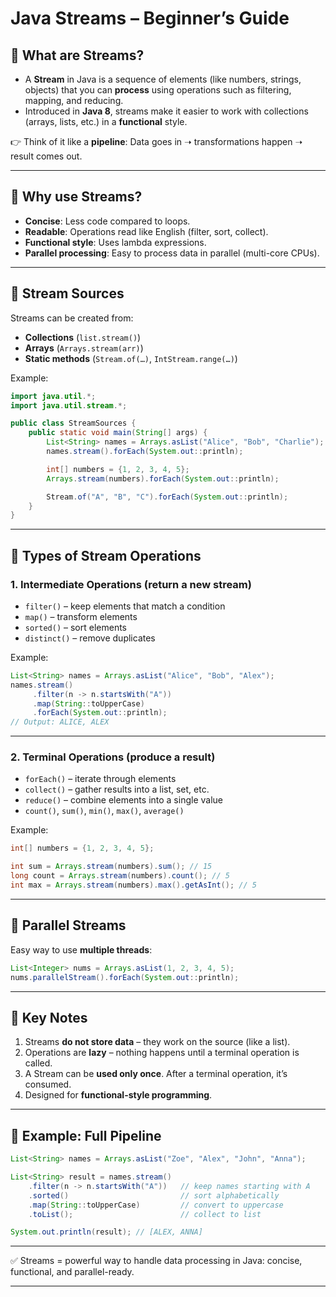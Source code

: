 # Java Streams – Beginner’s Guide

## 📌 What are Streams?

* A **Stream** in Java is a sequence of elements (like numbers, strings, objects) that you can **process** using operations such as filtering, mapping, and reducing.
* Introduced in **Java 8**, streams make it easier to work with collections (arrays, lists, etc.) in a **functional** style.

👉 Think of it like a **pipeline**:
Data goes in ➝ transformations happen ➝ result comes out.

---

## 📌 Why use Streams?

* **Concise**: Less code compared to loops.
* **Readable**: Operations read like English (filter, sort, collect).
* **Functional style**: Uses lambda expressions.
* **Parallel processing**: Easy to process data in parallel (multi-core CPUs).

---

## 📌 Stream Sources

Streams can be created from:

* **Collections** (`list.stream()`)
* **Arrays** (`Arrays.stream(arr)`)
* **Static methods** (`Stream.of(…)`, `IntStream.range(…)`)

Example:

```java
import java.util.*;
import java.util.stream.*;

public class StreamSources {
    public static void main(String[] args) {
        List<String> names = Arrays.asList("Alice", "Bob", "Charlie");
        names.stream().forEach(System.out::println);

        int[] numbers = {1, 2, 3, 4, 5};
        Arrays.stream(numbers).forEach(System.out::println);

        Stream.of("A", "B", "C").forEach(System.out::println);
    }
}
```

---

## 📌 Types of Stream Operations

### 1. **Intermediate Operations** (return a new stream)

* `filter()` – keep elements that match a condition
* `map()` – transform elements
* `sorted()` – sort elements
* `distinct()` – remove duplicates

Example:

```java
List<String> names = Arrays.asList("Alice", "Bob", "Alex");
names.stream()
     .filter(n -> n.startsWith("A"))
     .map(String::toUpperCase)
     .forEach(System.out::println);
// Output: ALICE, ALEX
```

---

### 2. **Terminal Operations** (produce a result)

* `forEach()` – iterate through elements
* `collect()` – gather results into a list, set, etc.
* `reduce()` – combine elements into a single value
* `count()`, `sum()`, `min()`, `max()`, `average()`

Example:

```java
int[] numbers = {1, 2, 3, 4, 5};

int sum = Arrays.stream(numbers).sum(); // 15
long count = Arrays.stream(numbers).count(); // 5
int max = Arrays.stream(numbers).max().getAsInt(); // 5
```

---

## 📌 Parallel Streams

Easy way to use **multiple threads**:

```java
List<Integer> nums = Arrays.asList(1, 2, 3, 4, 5);
nums.parallelStream().forEach(System.out::println);
```

---

## 📌 Key Notes

1. Streams **do not store data** – they work on the source (like a list).
2. Operations are **lazy** – nothing happens until a terminal operation is called.
3. A Stream can be **used only once**. After a terminal operation, it’s consumed.
4. Designed for **functional-style programming**.

---

## 📌 Example: Full Pipeline

```java
List<String> names = Arrays.asList("Zoe", "Alex", "John", "Anna");

List<String> result = names.stream()
    .filter(n -> n.startsWith("A"))   // keep names starting with A
    .sorted()                         // sort alphabetically
    .map(String::toUpperCase)         // convert to uppercase
    .toList();                        // collect to list

System.out.println(result); // [ALEX, ANNA]
```

---

✅ Streams = powerful way to handle data processing in Java: concise, functional, and parallel-ready.

---
